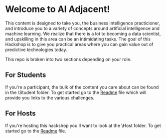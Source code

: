 # Welcome to AI Adjacent!

This content is designed to take you, the business intelligence practicioner, and introduce you to a variety of concepts around artificial intelligence and machine learning.  We realize that there is a lot to becoming a data scientist, and upskilling in this area can be an intimidating tasks.  The goal of this Hackshop is to give you practical areas where you can gain value out of predictive technologies today.  

This repo is broken into two sections depending on your role.

## For Students

If you're a participant, the bulk of the content you care about can be found in the \Student folder.  To get started go to the [Readme](./Student/README.md) file which will provide you links to the various challenges.

## For Hosts

If you're hosting this hackshop you'll want to look at the \Host folder.  To get started go to the [Readme](./Host/README.md) file.
